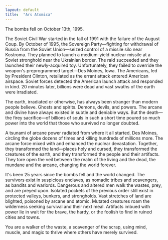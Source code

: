 ```yaml
---
layout: default
title:  "Ars Atomica"
---
```


The bombs fell on October 13th, 1995.

The Soviet Civil War started in the fall of 1991 with the failure of the August Coup. By October of 1995, the Sovereign Party—fighting for withdrawal of Russia from the Soviet Union—seized control of a missile silo near Kostroma. They planned to launch a medium-yield nuclear missile at a Soviet stronghold near the Ukrainian border. The raid succeeded and they launched their newly-acquired toy. Unfortunately, they failed to override the weapon's preprogrammed target—Des Moines, Iowa. The Americans, led by President Clinton, retaliated as the errant attack entered American airspace. Soviet forces detected the American launch attack and responded in kind. 20 minutes later, billions were dead and vast swaths of the earth were irradiated.

The earth, irradiated or otherwise, has always been stranger than modern people believe. Ghosts and spirits. Demons, devils, and powers. The arcane and divine have always existed in subtle and deniable ways. But the death—the firey sacrifice—of billions of souls in such a short time poured so much power into the world that those who survived no longer doubted.

A tsunami of arcane power radiated from where it all started, Des Moines, circling the globe dozens of times and killing hundreds of millions more. The arcane force mixed with and enhanced the nuclear devastation. Together, they transformed the land—places holy and cursed, they transformed the creatures of the earth, and they transformed the people and their artifacts. They tore open the veil between the realm of the living and the dead, the mundane and the arcane, changing the world forever.

It's been 25 years since the bombs fell and the world changed. The survivors exist in suspicious enclaves, as nomadic tribes and scavengers, as bandits and warlords. Dangerous and altered men walk the wastes, prey, and are preyed upon. Isolated pockets of the previous order still exist in protected valleys, bunkers, and strongholds. Vast stretches of land are blighted, poisoned by arcane and atomic. Mutated creatures roam the wilderness seeking survival and their next meal. Artifacts imbued with power lie in wait for the brave, the hardy, or the foolish to find in ruined cities and towns.

You are a walker of the waste, a scavenger of the scrap, using mind, muscle, and magic to thrive where others have merely survived.
